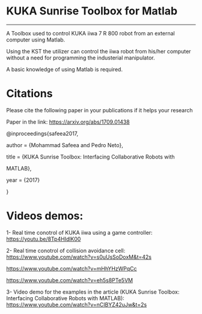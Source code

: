 

# KUKA Sunrise Toolbox for Matlab
--------------------------------------
A Toolbox used to control KUKA iiwa 7 R 800 robot from an external computer using Matlab.

Using the KST the utilizer can control the iiwa robot from his/her computer without a need for programming  the industerial manipulator.

A basic knowledge of using Matlab is required.

# Citations

Please cite the following paper in your publications if it helps your research 

Paper in the link: https://arxiv.org/abs/1709.01438

@inproceedings{safeea2017,

  author = {Mohammad Safeea and Pedro Neto},
  
  title = {KUKA Sunrise Toolbox: Interfacing Collaborative Robots with
  
MATLAB},

  year = {2017}
  
  }

# Videos demos:

1- Real time conotrol of KUKA iiwa using a game controller:
https://youtu.be/8Tp4HIdlK00

2- Real time conotrol of collision avoidance cell:
https://www.youtube.com/watch?v=s0uUsSoDoxM&t=42s

https://www.youtube.com/watch?v=mHhYHzWPqCc

https://www.youtube.com/watch?v=eh5s8PTe5VM

3- Video demo for the examples in the article (KUKA Sunrise Toolbox: Interfacing Collaborative Robots with
MATLAB):
https://www.youtube.com/watch?v=nCIBYZ42uJw&t=2s

